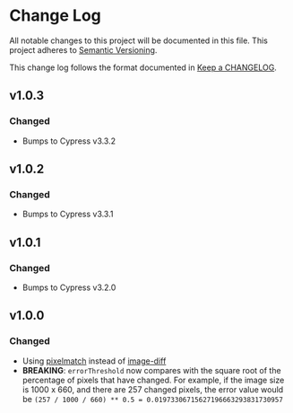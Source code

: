 # Change Log

All notable changes to this project will be documented in this file. This project adheres to [Semantic Versioning](http://semver.org/).

This change log follows the format documented in [Keep a CHANGELOG](http://keepachangelog.com/).

## v1.0.3

### Changed

- Bumps to Cypress v3.3.2

## v1.0.2

### Changed

- Bumps to Cypress v3.3.1

## v1.0.1

### Changed

- Bumps to Cypress v3.2.0

## v1.0.0

### Changed

- Using [pixelmatch](https://github.com/mapbox/pixelmatch) instead of [image-diff](https://github.com/uber-archive/image-diff)
- **BREAKING**: `errorThreshold` now compares with the square root of the percentage of pixels that have changed. For example, if the image size is 1000 x 660, and there are 257 changed pixels, the error value would be `(257 / 1000 / 660) ** 0.5 = 0.01973306715627196663293831730957`
